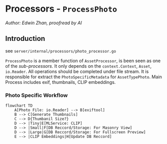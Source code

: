 # Processors -  `ProcessPhoto`

*Author: Edwin Zhan, proofread by AI*

## Introduction

see `server/internal/processors/photo_processor.go`

`ProcessPhoto` is a member function of `AssetProcessor`, is been seen as one of the *sub-processors*. It only depends on the `context.Context`, `Asset`, `io.Reader`. All operations should be completed under file stream. It is responsible for extract the `PhotoSpecificMetadata` for `AssetTypePhoto`.
Main Process includes exif, thumbnails, CLIP embeddings.

### Photo Specific Workflow

```mermaid
flowchart TD
    A[Photo File: io.Reader] --> B[exiftool]
    B --> C[Generate Thumbnails]
    C --> D{Thumbanil Size?}
    D --> |Tiny|E[MLService: CLIP]
    D --> |Small|F[DB Reccord/Storage: For Masonry View]
    D --> |Large|G[DB Reccord/Storage: For Fullscreen Preview]
    E --> |CLIP Embeddings|H[Update DB Reccord]
```
